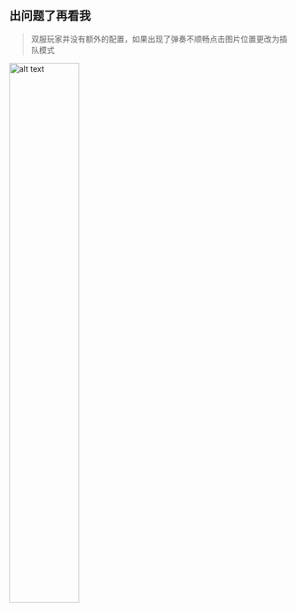 ## 出问题了再看我
> 双服玩家并没有额外的配置，如果出现了弹奏不顺畅点击图片位置更改为插队模式

<img src="https://s1.imagehub.cc/images/2025/01/13/354a2f811c00223f05aa38a58e157e3b.png" alt="alt text" style="width:50%;height:50%;">